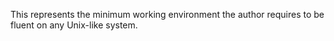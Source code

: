 This represents the minimum working environment the author
requires to be fluent on any Unix-like system.
